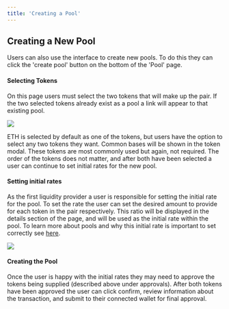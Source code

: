 ```yaml
---
title: 'Creating a Pool'
---
```


## Creating a New Pool

Users can also use the interface to create new pools. To do this they can click the 'create pool' button on the bottom of the 'Pool' page.

#### Selecting Tokens

On this page users must select the two tokens that will make up the pair. If the two selected tokens already exist as a pool a link will appear to that existing pool.

![](./images/create-1.png)

ETH is selected by default as one of the tokens, but users have the option to select any two tokens they want. Common bases will be shown in the token modal. These tokens are most commonly used but again, not required. The order of the tokens does not matter, and after both have been selected a user can continue to set initial rates for the new pool.

#### Setting initial rates

As the first liquidity provider a user is responsible for setting the initial rate for the pool. To set the rate the user can set the desired amount to provide for each token in the pair respectively. This ratio will be displayed in the details section of the page, and will be used as the initial rate within the pool. To learn more about pools and why this initial rate is important to set correctly see [here](/docs/v2/liquidity-pools/anatomy-of-a-liquidity-pool/).

![](./images/create-2.png)

#### Creating the Pool

Once the user is happy with the initial rates they may need to approve the tokens being supplied (described above under approvals). After both tokens have been approved the user can click confirm, review information about the transaction, and submit to their connected wallet for final approval.
